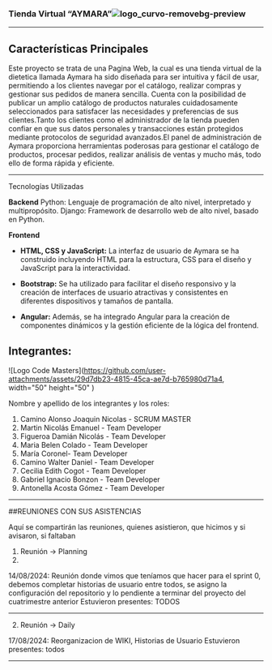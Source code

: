 ### Tienda Virtual “AYMARA”![logo_curvo-removebg-preview](https://github.com/user-attachments/assets/c3d9cf97-437a-4562-b555-01671d2f93de)

--------
## Características Principales

Este proyecto se trata de una Pagina Web, la cual es una tienda virtual de la dietetica llamada Aymara ha sido diseñada para ser intuitiva y fácil de usar, permitiendo a los clientes navegar por el catálogo, realizar compras y gestionar sus pedidos de manera sencilla. Cuenta con la posibilidad de publicar un amplio catálogo de productos naturales cuidadosamente seleccionados para satisfacer las necesidades y preferencias de sus clientes.Tanto los clientes como el administrador de la tienda pueden confiar en que sus datos personales y transacciones están protegidos mediante protocolos de seguridad avanzados.El panel de administración de Aymara proporciona herramientas poderosas para gestionar el catálogo de productos, procesar pedidos, realizar análisis de ventas y mucho más, todo ello de forma rápida y eficiente.

------
Tecnologías Utilizadas

**Backend**
Python: Lenguaje de programación de alto nivel, interpretado y multipropósito.
Django: Framework de desarrollo web de alto nivel, basado en Python.

**Frontend**

- **HTML, CSS y JavaScript:** La interfaz de usuario de Aymara se ha construido incluyendo HTML para la estructura, CSS para el diseño y JavaScript para la interactividad.

- **Bootstrap:** Se ha utilizado para facilitar el diseño responsivo y la creación de interfaces de usuario atractivas y consistentes en diferentes dispositivos y tamaños de pantalla.

- **Angular:** Además, se ha integrado Angular para la creación de componentes dinámicos y la gestión eficiente de la lógica del frontend.


## Integrantes:
![Logo Code Masters](https://github.com/user-attachments/assets/29d7db23-4815-45ca-ae7d-b765980d71a4, width="50" height="50" )


Nombre y apellido de los integrantes y los roles:

1. Camino Alonso Joaquin Nicolas - SCRUM MASTER
2. Martin Nicolás Emanuel  - Team Developer
3. Figueroa Damián Nicolás - Team Developer
4. Maria Belen Colado - Team Developer
5. María Coronel- Team Developer
6. Camino Walter Daniel - Team Developer
7. Cecilia Edith Cogot - Team Developer
8.  Gabriel Ignacio Bonzon - Team Developer
9.  Antonella Acosta Gómez - Team Developer
   
-------

##REUNIONES CON SUS ASISTENCIAS

Aquí se compartirán las reuniones, quienes asistieron, que hicimos y si avisaron, si faltaban

1) Reunión -> Planning
2) 
14/08/2024: Reunión donde vimos que teníamos que hacer para el sprint 0, debemos completar historias de usuario entre todos, se asigno la configuración del repositorio y lo pendiente a terminar  del proyecto del cuatrimestre anterior
Estuvieron presentes: TODOS
________________________________________
2) Reunión -> Daily
   
17/08/2024: Reorganizacion de WIKI, Historias de Usuario
Estuvieron presentes: todos
________________________________________



